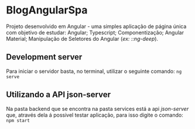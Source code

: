 # BlogAngularSpa

Projeto desenvolvido em Angular - uma simples aplicação de página única com objetivo de estudar:
Angular;
Typescript;
Componentização;
Angular Material;
Manipulação de Seletores do Angular (_ex: ::ng-deep_).


## Development server

Para iniciar o servidor basta, no terminal, utilizar o seguinte comando:
`ng serve`


## Utilizando a API json-server

Na pasta backend que se encontra na pasta services está a api _json-server_ que, através dela á possivel testar
aplicação, para isso digite o comando:
`npm start`
